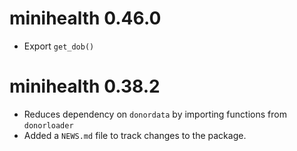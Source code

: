 # minihealth 0.46.0

* Export `get_dob()`

# minihealth 0.38.2

* Reduces dependency on `donordata` by importing functions from `donorloader`
* Added a `NEWS.md` file to track changes to the package.
